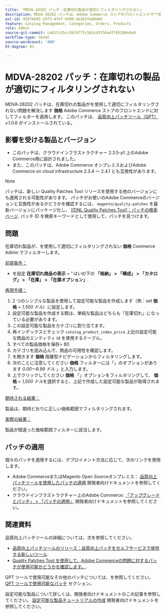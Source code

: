 ```yaml
---
title: 「MDVA-28202 パッチ：在庫切れ製品が適切にフィルタリングされない」
description: MDVA-28202 パッチは、Adobe Commerce ストアのフロントエンドで**価格** フィルターを使用して、在庫切れの商品が適切にフィルタリングされない問題を解決します。 このパッチは、[Quality Patches Tool （QPT） ] （https://devdocs.magento.com/guides/v2.4/comp-mgr/patching.html#mqp） v.1.0.6 がインストールされている場合に利用できます。
exl-id: 45976602-15f3-4fef-9d90-da2b3fe6046d
feature: Catalog Management, Categories, Orders, Products
role: Admin
source-git-commit: ce81fc35cc5b7477fc5b3cd5f36a4ff65280e6a0
workflow-type: tm+mt
source-wordcount: '469'
ht-degree: 0%

---
```


# MDVA-28202 パッチ：在庫切れの製品が適切にフィルタリングされない

MDVA-28202 パッチは、在庫切れの製品がを使用して適切にフィルタリングされない問題を解決します **価格** Adobe Commerce ストアのフロントエンドに対してフィルターを適用します。 このパッチは、 [品質向上パッチツール（QPT）](https://devdocs.magento.com/guides/v2.4/comp-mgr/patching.html#mqp) v.1.0.6 がインストールされている。

## 影響を受ける製品とバージョン

* このパッチは、クラウドインフラストラクチャー 2.3.5-p1 上のAdobe Commerce用に設計されました。
* また、このパッチは、Adobe Commerce オンプレミスおよびAdobe Commerce on cloud infrastructure 2.3.4 ～ 2.4.1 とも互換性があります。

>[!NOTE]
>
>パッチは、新しい Quality Patches Tool リリースを使用する他のバージョンにも適用される可能性があります。 パッチがお使いのAdobe Commerceのバージョンと互換性があるかどうかを確認するには、 `magento/quality-patches` を最新バージョンにパッケージ化し、 [[!DNL Quality Patches Tool]：パッチの検索ページ](https://devdocs.magento.com/quality-patches/tool.html#patch-grid). パッチ ID を検索キーワードとして使用して、パッチを見つけます。

## 問題

在庫切れ製品が、を使用して適切にフィルタリングされない **価格** Commerce Admin でフィルターします。

<u>前提条件：</u>

* を設定 **在庫切れ商品の表示** = &quot;*はい*&#x200B;の下の **「格納」 > 「構成」 > 「カタログ」 > 「在庫」 > 「在庫オプション」**.

<u>再現手順：</u>

1. 2 つのシンプルな製品を使用して設定可能な製品を作成します（例：set **価格** = *1,500 ドル*）に設定します。
1. 設定可能な製品を作成する際は、単純な製品はどちらも「在庫切れ」になっている必要があります。
1. この設定可能な製品をカテゴリに割り当てます。
1. 再インデックスとチェック `catalog_product_index_price` 上記の設定可能な商品のエンティティ id を使用するテーブル。
1. すべての製品価格を保存= *$0*.
1. カテゴリを読み込んで、商品の可用性を確認します。
1. を開きます **価格** 階層型ナビゲーションからフィルタリングします。
1. 次のことに注意してください **価格** フィルターには「」のオプションがあります *0.00～9.99 ドル* 」と入力します。
1. 上でクリックしてください **価格** 「」オプションをフィルタリングして、 **価格** = *1,500 ドル*&#x200B;を選択すると、上記で作成した設定可能な製品が取得されます。

<u>期待される結果：</u>

製品は、期待どおりに正しい価格範囲でフィルタリングされます。

<u>実際の結果：</u>

製品が間違った価格範囲フィルターに該当します。

## パッチの適用

個々のパッチを適用するには、デプロイメント方法に応じて、次のリンクを使用します。

* Adobe CommerceまたはMagento Open Sourceオンプレミス： [品質向上パッチツールを使用したパッチの適用](https://devdocs.magento.com/guides/v2.4/comp-mgr/patching/mqp.html) 開発者向けドキュメントを参照してください。
* クラウドインフラストラクチャー上のAdobe Commerce: [「アップグレードとパッチ」 > 「パッチの適用」](https://devdocs.magento.com/cloud/project/project-patch.html) 開発者向けドキュメントを参照してください。

## 関連資料

品質向上パッチツールの詳細については、次を参照してください。

* [品質向上パッチツールのリリース：品質向上パッチをセルフサービスで提供する新しいツール](/help/announcements/adobe-commerce-announcements/magento-quality-patches-released-new-tool-to-self-serve-quality-patches.md).
* [Quality Patches Tool を使用して、Adobe Commerceの問題に対するパッチが使用可能かどうかを確認します。](/help/support-tools/patches-available-in-qpt-tool/check-patch-for-magento-issue-with-magento-quality-patches.md).

QPT ツールで使用可能なその他のパッチについては、を参照してください。 [QPT ツールで使用可能なパッチ](https://support.magento.com/hc/en-us/sections/360010506631-Patches-available-in-QPT-tool-) セクション。

設定可能な製品について詳しくは、開発者向けドキュメントのこの記事を参照してください。 [設定可能な製品チュートリアルの作成](https://devdocs.magento.com/guides/v2.4/rest/tutorials/configurable-product/config-product-intro.html) 開発者向けドキュメントを参照してください。
